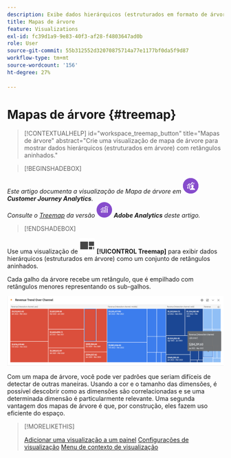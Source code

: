 ```yaml
---
description: Exibe dados hierárquicos (estruturados em formato de árvore) como um conjunto de retângulos aninhados.
title: Mapas de árvore
feature: Visualizations
exl-id: fc39d1a9-9e83-40f3-af28-f4803647ad0b
role: User
source-git-commit: 55b312552d32070875714a77e1177bf0da5f9d87
workflow-type: tm+mt
source-wordcount: '156'
ht-degree: 27%

---
```


# Mapas de árvore {#treemap}

<!-- markdownlint-disable MD034 -->

>[!CONTEXTUALHELP]
>id="workspace_treemap_button"
>title="Mapas de árvore"
>abstract="Crie uma visualização de mapa de árvore para mostrar dados hierárquicos (estruturados em árvore) com retângulos aninhados."

<!-- markdownlint-enable MD034 -->


>[!BEGINSHADEBOX]

_Este artigo documenta a visualização de Mapa de árvore em_ ![CustomerJourneyAnalytics](/help/assets/icons/CustomerJourneyAnalytics.svg) _**Customer Journey Analytics**._<br/>_Consulte o [Treemap](https://experienceleague.adobe.com/en/docs/analytics/analyze/analysis-workspace/visualizations/treemap) da versão_ ![AdobeAnalytics](/help/assets/icons/AdobeAnalytics.svg) _**Adobe Analytics** deste artigo._

>[!ENDSHADEBOX]


Use uma visualização de ![GraphTree](/help/assets/icons/GraphTree.svg) **[!UICONTROL Treemap]** para exibir dados hierárquicos (estruturados em árvore) como um conjunto de retângulos aninhados.

Cada galho da árvore recebe um retângulo, que é empilhado com retângulos menores representando os sub-galhos.

![Exemplo de Mapa de árvore mostrando blocos de retângulos menores que representam sub-ramificações.](assets/treemap.png)

Com um mapa de árvore, você pode ver padrões que seriam difíceis de detectar de outras maneiras. Usando a cor e o tamanho das dimensões, é possível descobrir como as dimensões são correlacionadas e se uma determinada dimensão é particularmente relevante. Uma segunda vantagem dos mapas de árvore é que, por construção, eles fazem uso eficiente do espaço.


>[!MORELIKETHIS]
>
>[Adicionar uma visualização a um painel](/help/analysis-workspace/visualizations/freeform-analysis-visualizations.md#add-visualizations-to-a-panel)
>[Configurações de visualização](/help/analysis-workspace/visualizations/freeform-analysis-visualizations.md#settings)
>[Menu de contexto de visualização](/help/analysis-workspace/visualizations/freeform-analysis-visualizations.md#context-menu)
>



